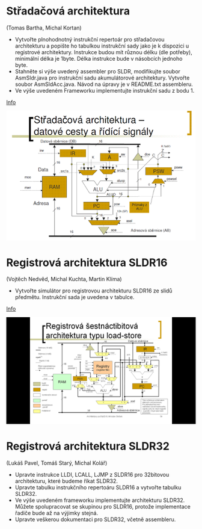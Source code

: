 # Střadačová architektura
(Tomas Bartha, Michal Kortan)

+ Vytvořte plnohodnotný instrukční repertoár pro střadačovou architekturu a popište ho tabulkou instrukční sady jako je k dispozici u registrové architektury. Instrukce budou mít různou délku (dle potřeby), minimální délka je 1byte. Délka instrukce bude v násobcích jednoho byte.
+ Stahněte si výše uvedený assembler pro SLDR, modifikujte soubor AsmSldr.java pro instrukční sadu akumulátorové architektury. Vytvořte soubor AsmSldAcc.java. Návod na úpravy je v README.txt assembleru.
+ Ve výše uvedeném Frameworku implementujte instrukční sadu z bodu 1.

[Info](https://github.com/Pooky/arch3-projects/wiki/St%C5%99ada%C4%8Dov%C3%A1-architektura)

![střadač](https://raw.githubusercontent.com/Pooky/arch3-projects/master/stradac.png)

# Registrová architektura SLDR16
(Vojtěch Nedvěd, Michal Kuchta, Martin Klíma)
+ Vytvořte simulátor pro registrovou architekturu SLDR16 ze slidů předmětu. Instrukční sada je uvedena v tabulce.

[Info](https://github.com/Pooky/arch3-projects/wiki/Registrov%C3%A1-architektura-SLDR16)

![sldr16](https://raw.githubusercontent.com/Pooky/arch3-projects/master/sldr16.png)

# Registrová architektura SLDR32
(Lukáš Pavel, Tomáš Starý, Michal Kolář)

+ Upravte instrukce LLDI, LCALL, LJMP z SLDR16 pro 32bitovou architekturu, které budeme říkat SLDR32.
+ Upravte tabulku instrukčního repertoáru SLDR16 a vytvořte tabulku SLDR32.
+ Ve výše uvedeném frameworku implementujte architekturu SLDR32. Můžete spolupracovat se skupinou pro SLDR16, protože implementace řadiče bude až na výjimky stejná.
+ Upravte veškerou dokumentaci pro SLDR32, včetně assembleru.


 
